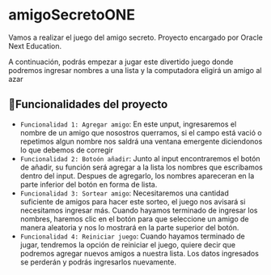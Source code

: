 # amigoSecretoONE
Vamos a realizar el juego del amigo secreto. Proyecto encargado por Oracle Next Education.

<p>
A continuación, podrás empezar a jugar este divertido juego donde podremos ingresar nombres a una lista y la computadora eligirá un amigo al azar
</p>

## :hammer:Funcionalidades del proyecto
- `Funcionalidad 1: Agregar amigo`: En este unput, ingresaremos el nombre de un amigo que nosostros querramos, si el campo está vació o repetimos algun nombre nos saldrá una ventana emergente diciendonos lo que debemos de corregir
- `Funcionalidad 2: Botoón añadir`: Junto al input encontraremos el botón de añadir, su función será agregar a la lista los nombres que escribamos dentro del input. Despues de agregarlo, los nombres apareceran en la parte inferior del botón en forma de lista.
- `Funcionalidad 3: Sortear amigo`: Necesitaremos una cantidad suficiente de amigos para hacer este sorteo, el juego nos avisará si necesitamos ingresar más. Cuando hayamos terminado de ingresar los nombres, haremos clic en el botón para que seleccione un amigo de manera aleatoria y nos lo mostrará en la parte superior del botón.
- `Funcionalidad 4: Reiniciar juego`: Cuando hayamos terminado de jugar, tendremos la opción de reiniciar el juego, quiere decir que podremos agregar nuevos amigos a nuestra lista. Los datos ingresados se perderán y podrás ingresarlos nuevamente.
